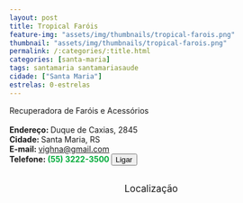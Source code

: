 ```yaml
---
layout: post
title: Tropical Faróis
feature-img: "assets/img/thumbnails/tropical-farois.png"
thumbnail: "assets/img/thumbnails/tropical-farois.png"
permalink: /:categories/:title.html
categories: [santa-maria]
tags: santamaria santamariasaude
cidade: ["Santa Maria"]
estrelas: 0-estrelas
---
```

Recuperadora de Faróis e Acessórios <br/> <!-- more -->
 <br/>
<b>Endereço: </b>Duque de Caxias, 2845<br />
<b>Cidade: </b>Santa Maria, RS<br />
<b>E-mail: </b>vighna@gmail.com<br />
<b>Telefone: <span style="color: #00ab3a;">(55) 3222-3500</span> <a href="tel:5532223500"><button class="ligar">Ligar</button></a></b><br />
<br />
<style>
      #map {
        height: 400px;
        width: 100%;
       }
    </style>

<div style="font-size: larger; text-align: center;">
Localização</div>
<div id="map">
<script>
      function initMap() {
        var uluru = {lat: -29.7028011, lng: -53.8060908};
        var map = new google.maps.Map(document.getElementById('map'), {
          zoom: 17,
          center: uluru
        });
        var marker = new google.maps.Marker({
          position: uluru,
          map: map
        });
      }
    </script>
    <script async="" defer="" src="https://maps.googleapis.com/maps/api/js?key=AIzaSyDDc8SHLmOesJRaXCW0fZ2ST09W4s0ME5g&amp;callback=initMap">
    </script>
</div>
